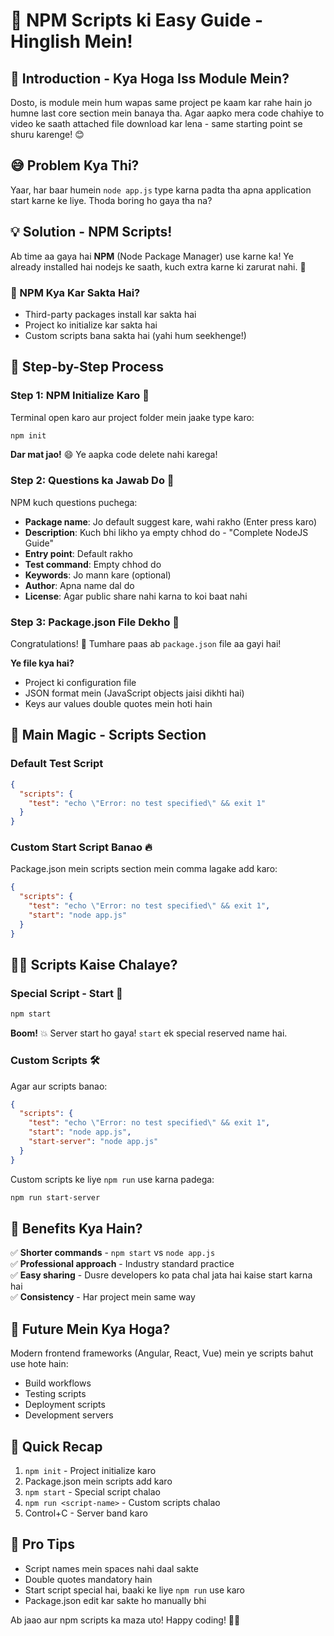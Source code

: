 # 🚀 NPM Scripts ki Easy Guide - Hinglish Mein!

## 🎯 Introduction - Kya Hoga Iss Module Mein?

Dosto, is module mein hum wapas same project pe kaam kar rahe hain jo humne last core section mein banaya tha. Agar aapko mera code chahiye to video ke saath attached file download kar lena - same starting point se shuru karenge! 😊

## 😅 Problem Kya Thi?

Yaar, har baar humein `node app.js` type karna padta tha apna application start karne ke liye. Thoda boring ho gaya tha na? 

## 💡 Solution - NPM Scripts!

Ab time aa gaya hai **NPM** (Node Package Manager) use karne ka! Ye already installed hai nodejs ke saath, kuch extra karne ki zarurat nahi. 🎉

### 🔧 NPM Kya Kar Sakta Hai?

- Third-party packages install kar sakta hai
- Project ko initialize kar sakta hai  
- Custom scripts bana sakta hai (yahi hum seekhenge!)

## 📝 Step-by-Step Process

### Step 1: NPM Initialize Karo 🚀

Terminal open karo aur project folder mein jaake type karo:
```bash
npm init
```

**Dar mat jao!** 😄 Ye aapka code delete nahi karega!

### Step 2: Questions ka Jawab Do 🤔

NPM kuch questions puchega:

- **Package name**: Jo default suggest kare, wahi rakho (Enter press karo)
- **Description**: Kuch bhi likho ya empty chhod do - "Complete NodeJS Guide" 
- **Entry point**: Default rakho
- **Test command**: Empty chhod do
- **Keywords**: Jo mann kare (optional)
- **Author**: Apna name dal do
- **License**: Agar public share nahi karna to koi baat nahi

### Step 3: Package.json File Dekho 👀

Congratulations! 🎊 Tumhare paas ab `package.json` file aa gayi hai!

**Ye file kya hai?**
- Project ki configuration file
- JSON format mein (JavaScript objects jaisi dikhti hai)
- Keys aur values double quotes mein hoti hain

## 🎯 Main Magic - Scripts Section

### Default Test Script
```json
{
  "scripts": {
    "test": "echo \"Error: no test specified\" && exit 1"
  }
}
```

### Custom Start Script Banao 🔥

Package.json mein scripts section mein comma lagake add karo:

```json
{
  "scripts": {
    "test": "echo \"Error: no test specified\" && exit 1",
    "start": "node app.js"
  }
}
```

## 🏃‍♂️ Scripts Kaise Chalaye?

### Special Script - Start 🌟
```bash
npm start
```
**Boom!** 💥 Server start ho gaya! `start` ek special reserved name hai.

### Custom Scripts 🛠️
Agar aur scripts banao:
```json
{
  "scripts": {
    "test": "echo \"Error: no test specified\" && exit 1",
    "start": "node app.js",
    "start-server": "node app.js"
  }
}
```

Custom scripts ke liye `npm run` use karna padega:
```bash
npm run start-server
```

## 🎊 Benefits Kya Hain?

✅ **Shorter commands** - `npm start` vs `node app.js`  
✅ **Professional approach** - Industry standard practice  
✅ **Easy sharing** - Dusre developers ko pata chal jata hai kaise start karna hai  
✅ **Consistency** - Har project mein same way  

## 🔮 Future Mein Kya Hoga?

Modern frontend frameworks (Angular, React, Vue) mein ye scripts bahut use hote hain:
- Build workflows
- Testing scripts  
- Deployment scripts
- Development servers

## 🎯 Quick Recap

1. `npm init` - Project initialize karo
2. Package.json mein scripts add karo  
3. `npm start` - Special script chalao
4. `npm run <script-name>` - Custom scripts chalao
5. Control+C - Server band karo

## 💪 Pro Tips

- Script names mein spaces nahi daal sakte
- Double quotes mandatory hain
- Start script special hai, baaki ke liye `npm run` use karo
- Package.json edit kar sakte ho manually bhi

Ab jaao aur npm scripts ka maza uto! Happy coding! 🚀✨